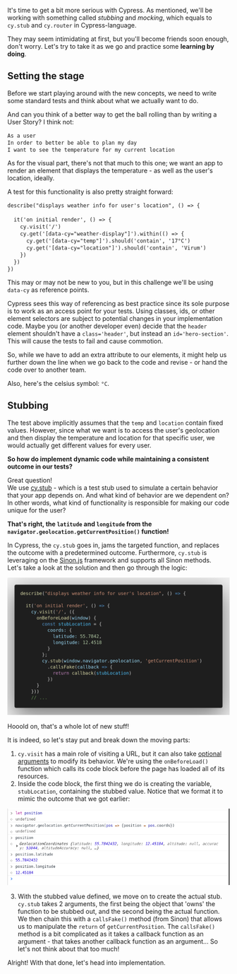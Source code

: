 It's time to get a bit more serious with Cypress. As mentioned, we'll be working with something called *stubbing* and *mocking*, which equals to `cy.stub` and `cy.router` in Cypress-language. 

They may seem intimidating at first, but you'll become friends soon enough, don't worry. Let's try to take it as we go and practice some **learning by doing**.

## Setting the stage
Before we start playing around with the new concepts, we need to write some standard tests and think about what we actually want to do. 

And can you think of a better way to get the ball rolling than by writing a User Story? I think not:
```
As a user
In order to better be able to plan my day
I want to see the temperature for my current location 
```
As for the visual part, there's not that much to this one; we want an app to render an element that displays the temperature - as well as the user's location, ideally. 

A test for this functionality is also pretty straight forward:
```
describe("displays weather info for user's location", () => {

  it('on initial render', () => {
    cy.visit('/')
    cy.get('[data-cy="weather-display"]').within(() => {
      cy.get('[data-cy="temp"]').should('contain', '17°C')
      cy.get('[data-cy="location"]').should('contain', 'Virum')
    })
  })
})
```

This may or may not be new to you, but in this challenge we'll be using `data-cy` as reference points.  

Cypress sees this way of referencing as best practice since its sole purpose is to work as an access point for your tests. Using classes, ids, or other element selectors are subject to potential changes in your implementation code. Maybe you (or another developer even) decide that the `header` element shouldn't have a `class='header'`, but instead an `id='hero-section'`. This will cause the tests to fail and cause commotion. 

So, while we have to add an extra attribute to our elements, it might help us further down the line when we go back to the code and revise - or hand the code over to another team.

Also, here's the celsius symbol: `°C`. 

## Stubbing
The test above implicitly assumes that the `temp` and `location` contain fixed values. However, since what we want is to access the user's geolocation and then display the temperature and location for that specific user, we would actually get different values for every user. 

**So how do implement dynamic code while maintaining a consistent outcome in our tests?**

Great question!  
We use [cy.stub](https://docs.cypress.io/api/commands/stub#Syntax) - which is a test stub used to simulate a certain behavior that your app depends on. And what kind of behavior are we dependent on? In other words, what kind of functionality is responsible for making our code unique for the user?

**That's right, the `latitude` and `longitude` from the `navigator.geolocation.getCurrentPosition()` function!**

In Cypress, the `cy.stub` goes in, jams the targeted function, and replaces the outcome with a predetermined outcome. Furthermore, `cy.stub` is leveraging on the [Sinon.js](https://sinonjs.org/) framework and supports all Sinon methods.  
Let's take a look at the solution and then go through the logic: 

![](../../images/weather_app/levelling_up_in_cypress_01.png)

Hooold on, that's a whole lot of new stuff! 

It is indeed, so let's stay put and break down the moving parts:

1. `cy.visit` has a main role of visiting a URL, but it can also take [optional arguments](https://docs.cypress.io/api/commands/visit#Arguments) to modify its behavior. We're using the `onBeforeLoad()` function which calls its code block before the page has loaded all of its resources.
2. Inside the code block, the first thing we do is creating the variable, `stubLocation`, containing the stubbed value. Notice that we format it to mimic the outcome that we got earlier:

![](../../images/weather_app/prerequisites_02.png)

3. With the stubbed value defined, we move on to create the actual stub.  
`cy.stub` takes 2 arguments, the first being the object that 'owns' the function to be stubbed out, and the second being the actual function.  
We then chain this with a `callsFake()` method (from Sinon) that allows us to manipulate the `return` of `getCurrentPosition`. The `callsFake()` method is a bit complicated as it takes a callback function as an argument - that takes another callback function as an argument... So let's not think about that too much!

Alright! With that done, let's head into implementation.